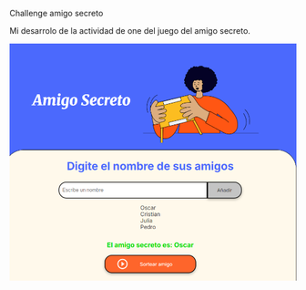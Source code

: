 Challenge amigo secreto

Mi desarrolo de la actividad de one del juego del amigo secreto.

![alt text](./assets/image.png)